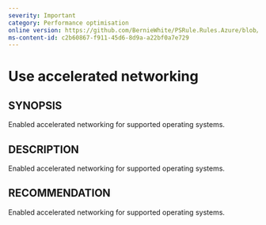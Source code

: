 ```yaml
---
severity: Important
category: Performance optimisation
online version: https://github.com/BernieWhite/PSRule.Rules.Azure/blob/master/docs/rules/en-US/Azure.VM.AcceleratedNetworking.md
ms-content-id: c2b60867-f911-45d6-8d9a-a22bf0a7e729
---
```


# Use accelerated networking

## SYNOPSIS

Enabled accelerated networking for supported operating systems.

## DESCRIPTION

Enabled accelerated networking for supported operating systems.

## RECOMMENDATION

Enabled accelerated networking for supported operating systems.
